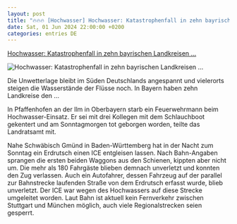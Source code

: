 ```yaml
---
layout: post
title: "🔥🔥🔥 [Hochwasser] Hochwasser: Katastrophenfall in zehn bayrischen Landkreisen ..."
date: Sat, 01 Jun 2024 22:00:00 +0200
categories: entries DE
---
```

[Hochwasser: Katastrophenfall in zehn bayrischen Landkreisen ...](https://www.mdr.de/nachrichten/deutschland/panorama/hochwasser-bayern-baden-wuerttemberg-ice-entgleist-100.html)

![Hochwasser: Katastrophenfall in zehn bayrischen Landkreisen ...](https://cdn.mdr.de/nachrichten/mdraktuell-24190_v-variantBig16x9_wm-true_zc-ecbbafc6.jpg?version=47785)

Die Unwetterlage bleibt im Süden Deutschlands angespannt und vielerorts steigen die Wasserstände der Flüsse noch. In Bayern haben zehn Landkreise den ...

In Pfaffenhofen an der Ilm in Oberbayern starb ein Feuerwehrmann beim Hochwasser-Einsatz. Er sei mit drei Kollegen mit dem Schlauchboot gekentert und am Sonntagmorgen tot geborgen worden, teilte das Landratsamt mit.

Nahe Schwäbisch Gmünd in Baden-Württemberg hat in der Nacht zum Sonntag ein Erdrutsch einen ICE entgleisen lassen. Nach Bahn-Angaben sprangen die ersten beiden Waggons aus den Schienen, kippten aber nicht um. Die mehr als 180 Fahrgäste blieben demnach unverletzt und konnten den Zug verlassen. Auch ein Autofahrer, dessen Fahrzeug auf der parallel zur Bahnstrecke laufenden Straße von dem Erdrutsch erfasst wurde, blieb unverletzt. Der ICE war wegen des Hochwassers auf diese Strecke umgeleitet worden. Laut Bahn ist aktuell kein Fernverkehr zwischen Stuttgart und München möglich, auch viele Regionalstrecken seien gesperrt.

